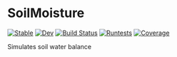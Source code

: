 # SoilMoisture

[![Stable](https://img.shields.io/badge/docs-stable-blue.svg)](https://rodolfomssouza.github.io/SoilMoisture.jl/stable/)
[![Dev](https://img.shields.io/badge/docs-dev-blue.svg)](https://rodolfomssouza.github.io/SoilMoisture.jl/dev/)
[![Build Status](https://github.com/rodolfomssouza/SoilMoisture.jl/actions/workflows/CI.yml/badge.svg?branch=main)](https://github.com/rodolfomssouza/SoilMoisture.jl/actions/workflows/CI.yml?query=branch%3Amain)
[![Runtests](https://github.com/rodolfomssouza/SoilMoisture.jl/actions/workflows/Runtests.yml/badge.svg?branch=main)](https://github.com/rodolfomssouza/SoilMoisture.jl/actions/workflows/Runtests.yml)
[![Coverage](https://codecov.io/gh/rodolfomssouza/SoilMoisture.jl/branch/main/graph/badge.svg)](https://codecov.io/gh/rodolfomssouza/SoilMoisture.jl)


Simulates soil water balance
